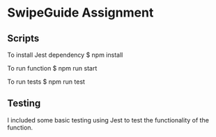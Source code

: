 
# SwipeGuide Assignment

## Scripts

To install Jest dependency
$ npm install

To run function
$ npm run start

To run tests
$ npm run test

## Testing

I included some basic testing using Jest to test the functionality of the function.

